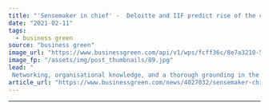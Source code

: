 ```yaml
---
title: "'Sensemaker in chief' -  Deloitte and IIF predict rise of the chief sustainability officer"
date: "2021-02-11"
tags: 
  - business green
source: "business green"
image_url: "https://www.businessgreen.com/api/v1/wps/fcff36c/8e7a3210-54b5-4a08-9abc-e769fa0a7133/7/boardroom-1-185x114.jpg"
image_fp: "/assets/img/post_thumbnails/89.jpg"
lead: "
 Networking, organisational knowledge, and a thorough grounding in the business singled out as essential attributes for CSOs in report from IIF and Deloitte ..."
article_url: "https://www.businessgreen.com/news/4027032/sensemaker-chief-deloitte-iif-predict-rise-chief-sustainability-officer"
---
```


---
